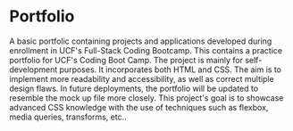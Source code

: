 # Portfolio
A basic portfolic containing projects and applications developed during enrollment in UCF's Full-Stack Coding Bootcamp.
This contains a practice portfolio for UCF's Coding Boot Camp. The project is mainly for self-development purposes. It incorporates both HTML and CSS. The aim is to implement more readability and accessibility, as well as correct multiple design flaws. In future deployments, the portfolio will be updated to resemble the mock up file more closely. This project's goal is to showcase advanced CSS knowledge with the use of techniques such as flexbox, media queries, transforms, etc..